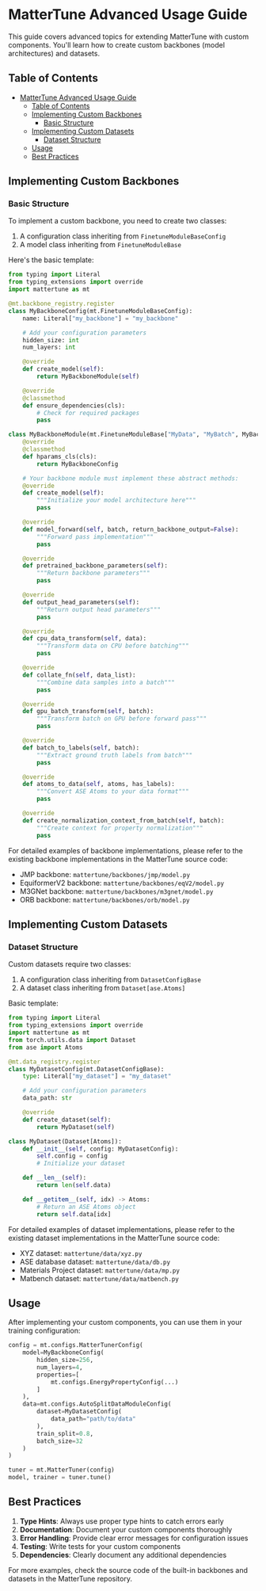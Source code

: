 # MatterTune Advanced Usage Guide

This guide covers advanced topics for extending MatterTune with custom components. You'll learn how to create custom backbones (model architectures) and datasets.

## Table of Contents
- [MatterTune Advanced Usage Guide](#mattertune-advanced-usage-guide)
    - [Table of Contents](#table-of-contents)
    - [Implementing Custom Backbones](#implementing-custom-backbones)
        - [Basic Structure](#basic-structure)
    - [Implementing Custom Datasets](#implementing-custom-datasets)
        - [Dataset Structure](#dataset-structure)
    - [Usage](#usage)
    - [Best Practices](#best-practices)

## Implementing Custom Backbones

### Basic Structure
To implement a custom backbone, you need to create two classes:
1. A configuration class inheriting from `FinetuneModuleBaseConfig`
2. A model class inheriting from `FinetuneModuleBase`

Here's the basic template:

```python
from typing import Literal
from typing_extensions import override
import mattertune as mt

@mt.backbone_registry.register
class MyBackboneConfig(mt.FinetuneModuleBaseConfig):
    name: Literal["my_backbone"] = "my_backbone"

    # Add your configuration parameters
    hidden_size: int
    num_layers: int

    @override
    def create_model(self):
        return MyBackboneModule(self)

    @override
    @classmethod
    def ensure_dependencies(cls):
        # Check for required packages
        pass

class MyBackboneModule(mt.FinetuneModuleBase["MyData", "MyBatch", MyBackboneConfig]):
    @override
    @classmethod
    def hparams_cls(cls):
        return MyBackboneConfig

    # Your backbone module must implement these abstract methods:
    @override
    def create_model(self):
        """Initialize your model architecture here"""
        pass

    @override
    def model_forward(self, batch, return_backbone_output=False):
        """Forward pass implementation"""
        pass

    @override
    def pretrained_backbone_parameters(self):
        """Return backbone parameters"""
        pass

    @override
    def output_head_parameters(self):
        """Return output head parameters"""
        pass

    @override
    def cpu_data_transform(self, data):
        """Transform data on CPU before batching"""
        pass

    @override
    def collate_fn(self, data_list):
        """Combine data samples into a batch"""
        pass

    @override
    def gpu_batch_transform(self, batch):
        """Transform batch on GPU before forward pass"""
        pass

    @override
    def batch_to_labels(self, batch):
        """Extract ground truth labels from batch"""
        pass

    @override
    def atoms_to_data(self, atoms, has_labels):
        """Convert ASE Atoms to your data format"""
        pass

    @override
    def create_normalization_context_from_batch(self, batch):
        """Create context for property normalization"""
        pass
```

For detailed examples of backbone implementations, please refer to the existing backbone implementations in the MatterTune source code:
- JMP backbone: `mattertune/backbones/jmp/model.py`
- EquiformerV2 backbone: `mattertune/backbones/eqV2/model.py`
- M3GNet backbone: `mattertune/backbones/m3gnet/model.py`
- ORB backbone: `mattertune/backbones/orb/model.py`

## Implementing Custom Datasets

### Dataset Structure

Custom datasets require two classes:
1. A configuration class inheriting from `DatasetConfigBase`
2. A dataset class inheriting from `Dataset[ase.Atoms]`

Basic template:

```python
from typing import Literal
from typing_extensions import override
import mattertune as mt
from torch.utils.data import Dataset
from ase import Atoms

@mt.data_registry.register
class MyDatasetConfig(mt.DatasetConfigBase):
    type: Literal["my_dataset"] = "my_dataset"

    # Add your configuration parameters
    data_path: str

    @override
    def create_dataset(self):
        return MyDataset(self)

class MyDataset(Dataset[Atoms]):
    def __init__(self, config: MyDatasetConfig):
        self.config = config
        # Initialize your dataset

    def __len__(self):
        return len(self.data)

    def __getitem__(self, idx) -> Atoms:
        # Return an ASE Atoms object
        return self.data[idx]
```

For detailed examples of dataset implementations, please refer to the existing dataset implementations in the MatterTune source code:
- XYZ dataset: `mattertune/data/xyz.py`
- ASE database dataset: `mattertune/data/db.py`
- Materials Project dataset: `mattertune/data/mp.py`
- Matbench dataset: `mattertune/data/matbench.py`

## Usage

After implementing your custom components, you can use them in your training configuration:

```python
config = mt.configs.MatterTunerConfig(
    model=MyBackboneConfig(
        hidden_size=256,
        num_layers=4,
        properties=[
            mt.configs.EnergyPropertyConfig(...)
        ]
    ),
    data=mt.configs.AutoSplitDataModuleConfig(
        dataset=MyDatasetConfig(
            data_path="path/to/data"
        ),
        train_split=0.8,
        batch_size=32
    )
)

tuner = mt.MatterTuner(config)
model, trainer = tuner.tune()
```

## Best Practices

1. **Type Hints**: Always use proper type hints to catch errors early
2. **Documentation**: Document your custom components thoroughly
3. **Error Handling**: Provide clear error messages for configuration issues
4. **Testing**: Write tests for your custom components
5. **Dependencies**: Clearly document any additional dependencies

For more examples, check the source code of the built-in backbones and datasets in the MatterTune repository.
